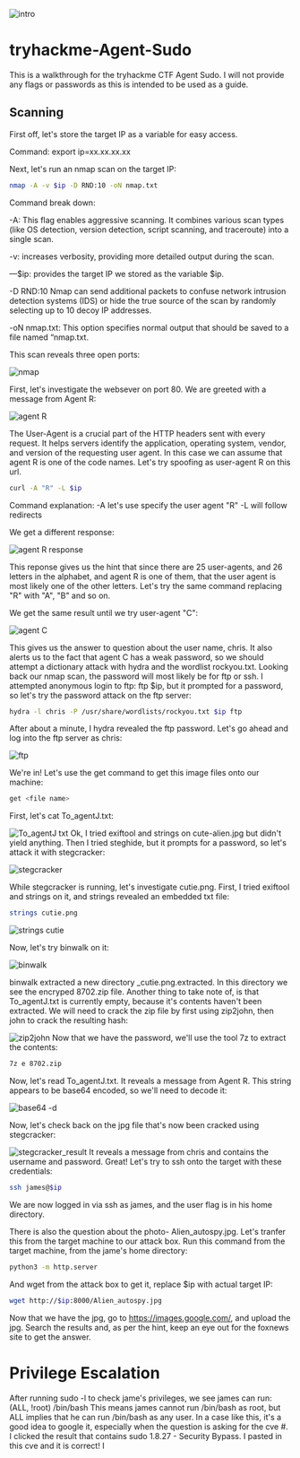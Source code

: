 ![intro](https://github.com/user-attachments/assets/f0320ee6-9e24-44cf-bf4d-98c32338a829)

# tryhackme-Agent-Sudo
This is a walkthrough for the tryhackme CTF Agent Sudo. I will not provide any flags or passwords as this is intended to be used as a guide.

## Scanning

First off, let's store the target IP as a variable for easy access.

Command: export ip=xx.xx.xx.xx

Next, let's run an nmap scan on the target IP:
```bash
nmap -A -v $ip -D RND:10 -oN nmap.txt
```

Command break down:

-A: This flag enables aggressive scanning. It combines various scan types (like OS detection, version detection, script scanning, and traceroute) into a single scan.

-v: increases verbosity, providing more detailed output during the scan.

—$ip: provides the target IP we stored as the variable $ip.

-D RND:10 Nmap can send additional packets to confuse network intrusion detection systems (IDS) or hide the true source of the scan by randomly selecting up to 10 decoy IP addresses.

-oN nmap.txt: This option specifies normal output that should be saved to a file named “nmap.txt.

This scan reveals three open ports:

![nmap](https://github.com/user-attachments/assets/eccc0012-bd2f-408e-99c1-5a3f32620794)

First, let's investigate the websever on port 80.
We are greeted with a message from Agent R:

![agent R](https://github.com/user-attachments/assets/6277fcae-9082-4506-a524-d4d8036d2b0c)

The User-Agent is a crucial part of the HTTP headers sent with every request. It helps servers identify the application, operating system, vendor, and version of the requesting user agent. In this case we can assume that agent R is one of the code names. Let's try spoofing as user-agent R on this url. 
```bash
curl -A "R" -L $ip
```
Command explanation:
-A let's use specify the user agent "R"
-L will follow redirects

We get a different response:

![agent R response](https://github.com/user-attachments/assets/a9312aa2-68ff-464e-a19b-d852219dc0e5)

This reponse gives us the hint that since there are 25 user-agents, and 26 letters in the alphabet, and agent R is one of them, that the user agent is most likely one of the other letters. Let's try the same command replacing "R" with "A", "B" and so on.

We get the same result until we try user-agent "C":

![agent C ](https://github.com/user-attachments/assets/802c4f48-6b83-4045-af41-c9a0f1ca7ae3)

This gives us the answer to question about the user name, chris. It also alerts us to the fact that agent C has a weak password, so we should attempt a dictionary attack with hydra and the wordlist rockyou.txt. Looking back our nmap scan, the password will most likely be for ftp or ssh. I attempted anonymous login to ftp: ftp $ip, but it prompted for a password, so let's try the password attack on the ftp server:
```bash
hydra -l chris -P /usr/share/wordlists/rockyou.txt $ip ftp
```
After about a minute, I hydra revealed the ftp password. Let's go ahead and log into the ftp server as chris:

![ftp](https://github.com/user-attachments/assets/680a6191-3213-4c78-8a7a-516c51a7aa33)

We're in! Let's use the get command to get this image files onto our machine:
```bash
get <file name>
```
First, let's cat To_agentJ.txt:


![To_agentJ txt](https://github.com/user-attachments/assets/ae98bb71-b5fa-4334-8ece-d8915c72bcaf)
Ok, I tried exiftool and strings on cute-alien.jpg but didn't yield anything. Then I tried steghide, but it prompts for a password, so let's attack it with stegcracker:

![stegcracker](https://github.com/user-attachments/assets/e9a29a66-dd5d-450b-8d44-23411b21025f)

While stegcracker is running, let's investigate cutie.png.
First, I tried exiftool and strings on it, and strings revealed an embedded txt file:
```bash
strings cutie.png
```
![strings cutie](https://github.com/user-attachments/assets/aacac05e-b801-4149-b036-6e2a295ea515)

Now, let's try binwalk on it:

![binwalk](https://github.com/user-attachments/assets/49a337c8-972f-4ebf-94c8-e629a1379699)

binwalk extracted a new directory _cutie.png.extracted.
In this directory we see the encryped 8702.zip file. Another thing to take note of, is that To_agentJ.txt is currently empty, because it's contents haven't been extracted. We will need to crack the zip file by first using zip2john, then john to crack the resulting hash:


![zip2john](https://github.com/user-attachments/assets/81d435d3-1d32-4a9e-99c7-5ecdb27341cc)
Now that we have the password, we'll use the tool 7z to extract the contents:
```bash
7z e 8702.zip
```

Now, let's read To_agentJ.txt. It reveals a message from Agent R. This string appears to be base64 encoded, so we'll need to decode it:

![base64 -d](https://github.com/user-attachments/assets/31c31d75-89da-40f2-95c7-8f2aca19ed5b)

Now, let's check back on the jpg file that's now been cracked using stegcracker:

![stegcracker_result](https://github.com/user-attachments/assets/88edafc7-9d8b-4974-83a5-e62ea715a570)
It reveals a message from chris and contains the username and password.
Great! Let's try to ssh onto the target with these credentials:
```bash
ssh james@$ip
```

We are now logged in via ssh as james, and the user flag is in his home directory.

There is also the question about the photo- Alien_autospy.jpg.
Let's tranfer this from the target machine to our attack box. Run this command from the target machine, from the jame's home directory:
```bash
python3 -m http.server
```
And wget from the attack box to get it, replace $ip with actual target IP:
```bash
wget http://$ip:8000/Alien_autospy.jpg
```
Now that we have the jpg, go to https://images.google.com/, and upload the jpg. 
Search the results and, as per the hint, keep an eye out for the foxnews site to get the answer.

# Privilege Escalation
After running sudo -l to check jame's privileges, we see james can run:
(ALL, !root) /bin/bash
This means james cannot run /bin/bash as root, but ALL implies that he can run /bin/bash as any user. In a case like this, it's a good idea to google it, especially when the question is asking for the cve #.
I clicked the result that contains sudo 1.8.27 - Security Bypass. I pasted in this cve and it is correct!
I 



